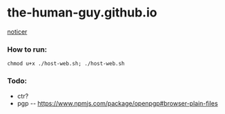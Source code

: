 # the-human-guy.github.io

[noticer](https://the-human-guy.github.io/noticer)

### How to run:
`chmod u+x ./host-web.sh; ./host-web.sh`

### Todo:
- ctr?
- pgp -- https://www.npmjs.com/package/openpgp#browser-plain-files
